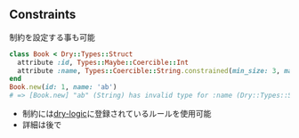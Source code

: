 ## Constraints

制約を設定する事も可能

```ruby
class Book < Dry::Types::Struct
  attribute :id, Types::Maybe::Coercible::Int
  attribute :name, Types::Coercible::String.constrained(min_size: 3, max_size: 9)
end
Book.new(id: 1, name: 'ab')
# => [Book.new] "ab" (String) has invalid type for :name (Dry::Types::StructError)
```
* 制約には[dry\-logic](http://dry-rb.org/gems/dry-logic/)に登録されているルールを使用可能
* 詳細は後で
